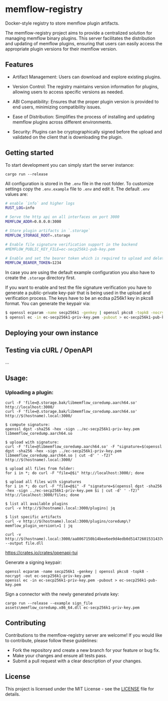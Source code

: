 # memflow-registry

Docker-style registry to store memflow plugin artifacts.

The memflow-registry project aims to provide a centralized solution for managing memflow binary plugins. This server facilitates the distribution and updating of memflow plugins, ensuring that users can easily access the appropriate plugin versions for their memflow version.

## Features

- Artifact Management: Users can download and explore existing plugins.

- Version Control: The registry maintains version information for plugins, allowing users to access specific versions as needed.

- ABI Compatibility: Ensures that the proper plugin version is provided to end users, minimizing compatibility issues.

- Ease of Distribution: Simplifies the process of installing and updating memflow plugins across different environments.

- Security: Plugins can be cryptographically signed before the upload and validated on the client that is downloading the plugin.

## Getting started

To start development you can simply start the server instance:
```
cargo run --release
```

All configuration is stored in the `.env` file in the root folder.
To customize settings copy the `.env.example` file to `.env` and edit it.
The default `.env` values are:
```bash
# enable `info` and higher logs
RUST_LOG=info

# Serve the http api on all interfaces on port 3000
MEMFLOW_ADDR=0.0.0.0:3000

# Store plugin artifacts in `.storage`
MEMFLOW_STORAGE_ROOT=.storage

# Enable file signature verification support in the backend
#MEMFLOW_PUBLIC_KEY_FILE=ec-secp256k1-pub-key.pem

# Enable and set the bearer token which is required to upload and delete artifacts
MEMFLOW_BEARER_TOKEN=1234
```

In case you are using the default example configuration you also have to create the `.storage` directory first.

If you want to enable and test the file signature verification you have to generate a public-private key-pair that is being used in the upload and verification process.
The keys have to be an ecdsa p256k1 key in pkcs8 format. You can generate the keypair via:
```bash
$ openssl ecparam -name secp256k1 -genkey | openssl pkcs8 -topk8 -nocrypt -out ec-secp256k1-priv-key.pem
$ openssl ec -in ec-secp256k1-priv-key.pem -pubout > ec-secp256k1-pub-key.pem
```

## Deploying your own instance

## Testing via cURL / OpenAPI

...

## Usage:

### Uploading a plugin:
```
curl -F 'file=@.storage.bak/libmemflow_coredump.aarch64.so' http://localhost:3000/
curl -F 'file=@.storage.bak/libmemflow_coredump.aarch64.so' http://$(hostname).local:3000/

$ compute signature:
openssl dgst -sha256 -hex -sign ../ec-secp256k1-priv-key.pem libmemflow_coredump.aarch64.so

$ upload with signature:
curl -F 'file=@libmemflow_coredump.aarch64.so' -F "signature=$(openssl dgst -sha256 -hex -sign ../ec-secp256k1-priv-key.pem libmemflow_coredump.aarch64.so | cut -d' ' -f2)" http://$(hostname).local:3000/

$ upload all files from folder:
for i in *; do curl -F "file=@$i" http://localhost:3000/; done

$ upload all files with signatures
for i in *; do curl -F "file=@$i" -F "signature=$(openssl dgst -sha256 -hex -sign ../ec-secp256k1-priv-key.pem $i | cut -d' ' -f2)" http://localhost:3000/files; done

$ list all available plugins
curl -v http://$(hostname).local:3000/plugins| jq

$ list specific artifacts
curl -v http://$(hostname).local:3000/plugins/coredump\?memflow_plugin_version\=1 | jq

curl -v http://$(hostname).local:3000/aa8067150b14bee6ee9d4edb0d51472601531437da43cfbc672ddded43641b5d --output file.dll
```

https://crates.io/crates/openapi-tui

Generate a signing keypair:
```
openssl ecparam -name secp256k1 -genkey | openssl pkcs8 -topk8 -nocrypt -out ec-secp256k1-priv-key.pem
openssl ec -in ec-secp256k1-priv-key.pem -pubout > ec-secp256k1-pub-key.pem
```

Sign a connector with the newly generated private key:
```
cargo run --release --example sign_file assets\memflow_coredump.x86_64.dll ec-secp256k1-priv-key.pem
```

## Contributing

Contributions to the memflow-registry server are welcome! If you would like to contribute, please follow these guidelines:

- Fork the repository and create a new branch for your feature or bug fix.
- Make your changes and ensure all tests pass.
- Submit a pull request with a clear description of your changes.

## License

This project is licensed under the MIT License - see the [LICENSE](LICENSE) file for details.
